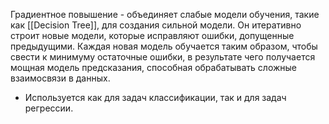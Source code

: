 Градиентное повышение - объединяет слабые модели обучения, такие как [[Decision Tree]], для создания сильной модели. 
Он итеративно строит новые модели, которые исправляют ошибки, допущенные предыдущими. Каждая новая модель обучается таким образом, чтобы свести к минимуму остаточные ошибки, в результате чего получается мощная модель предсказания, способная обрабатывать сложные взаимосвязи в данных.  
- Используется как для задач классификации, так и для задач регрессии.